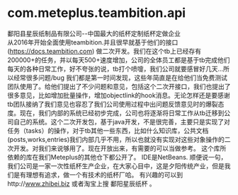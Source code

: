 # com.meteplus.teambition.api
鄱阳县星辰纸制品有限公司--中国最大的纸杯定制纸杯定做企业</br>从2016年开始全面使用teambition.并且很早就基于他们的接口(https://docs.teambition.com) 做二次开发。我们在这个tb上已经存有200000+的任务，并以每天500+速度增加，公司的全体员工都是基于tb完成他们每天的各种日常工作，好不夸张的说，tb打个喷嚏，我们公司就要感冒好几天...所以经常很多问题/bug 我们都是第一时间发现，这些年简直是在给他们当免费测试团队使用了。给他们提出了不少问题和意见，包括这个二次开接口，我们也提出了很多意见，比如增加批量操作，增加objectlink的hook消息。无论怎样还是要感谢tb团队接纳了我们意见也容忍了我们公司使用过程中出问题反馈意见时的爆裂态度。现在，我们内部的系统已经初步完成，公司也将逐渐将日常工作从tb迁移到公司自己的系统。这个二次开发包，基于java开发，不是很完善，主要只是实现了对任务（tasks）的操作，对于tb其他一些东西，比如什么知识库，公共文档(posts,works,entries)我们内部几乎不用，所以也就没有实现对这些对象操作的二次开发。对我们来说够用了。现在开放出来，有需要的可以当做参考。
这个库所依赖的库在我们Meteplus的其他仓下都公开了。
IDE是NetBeans.
顺便说一句，我们公司是一家一次性纸杯生产企业，在大家心目中，这是夕阳传统产业，但是我们是有理想有追求，做一个有技术的纸杯厂哈。
有兴趣的可以到http://www.zhibei.biz 或者淘宝上搜 鄱阳星辰纸杯 。
